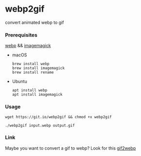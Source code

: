 # webp2gif
convert animated webp to gif

### Prerequisites

[webp](https://developers.google.com/speed/webp/download) && [imagemagick](https://imagemagick.org/script/download.php)

- macOS

   ```
   brew install webp
   brew install imagemagick
   brew install rename
   ```

- Ubuntu

  ```
  apt install webp
  apt install imagemagick
  ```

### Usage

```shell
wget https://git.io/webp2gif && chmod +x webp2gif

./webp2gif input.webp output.gif
```

### Link
Maybe you want to convert a gif to webp?
Look for this [gif2webp](https://developers.google.com/speed/webp/docs/gif2webp)
